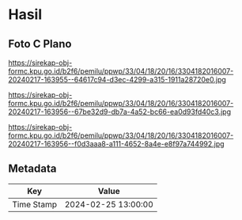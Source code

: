 # Hasil

## Foto C Plano

https://sirekap-obj-formc.kpu.go.id/b2f6/pemilu/ppwp/33/04/18/20/16/3304182016007-20240217-163955--64617c94-d3ec-4299-a315-1911a28720e0.jpg

https://sirekap-obj-formc.kpu.go.id/b2f6/pemilu/ppwp/33/04/18/20/16/3304182016007-20240217-163956--67be32d9-db7a-4a52-bc66-ea0d93fd40c3.jpg

https://sirekap-obj-formc.kpu.go.id/b2f6/pemilu/ppwp/33/04/18/20/16/3304182016007-20240217-163956--f0d3aaa8-a111-4652-8a4e-e8f97a744992.jpg


## Metadata

| Key        | Value               |
| ---------- | ------------------- |
| Time Stamp | 2024-02-25 13:00:00 |



